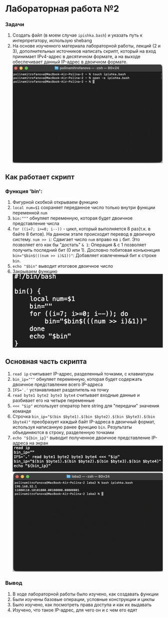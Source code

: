 # Лабораторная работа №2 
### Задачи
1. Создать файл (в моем случае `ipishka.bash`) и указать путь к интерпретатору, использую shebang
2. На основе изученного материала лабораторной работы, лекций (2 и 3), дополнительных источников написать скрипт, который на вход принимает IPv4-адрес в десятичном формате, а на выходе обеспечивает данный IP-адрес в двоичном формате.
![image](https://github.com/polinamitrofanova/itmo_inf/blob/main/laba2/images/Снимок%20экрана%202024-10-18%20в%2016.28.21.png)

## Как работает скрипт
### Функция 'bin':
1. Фигурной скобкой открываем функцию
2. `local num=$1` сохраняет переданное число только внутри функции переменной `num`
2. `bin:"""` обнуляет переменную, которая будет двоичное представление числа
3. `for ((i=7; i>=0; i--))` - цикл, который выполняется 8 раз(т.к. в байте 8 битов). На данном этапе происходит перевод в двоичную систему.
`num >> i`: Сдвигает число `num` вправо на `i` бит. Это позволяет его как бы "достать"
`& 1`: Операция & c 1 позволяет получить последний бит (0 или 1). Дословно побитовая конъюнкция
`bin="$bin$(((num >> i)&1))"`: Добавляет извлеченный бит к строке `bin`.
4. `echo "$bin"` выводит итоговое двоичное число
5. Закрываем функцию
![Screenshot](https://github.com/polinamitrofanova/itmo_inf/blob/main/laba2/images/Снимок%20экрана%202024-10-18%20в%2017.45.20.png)

## Основная часть скрипта 
1. `read ip` считывает IP-адрес, разделенный точками, с клавиатуры
2. `bin_ip="""` обнуляет переменную, которая будет содержать  двоичное представление всего IP-адреса
3. `IFS='.'` устанавливает разделитель на точку
4. `read byte1 byte2 byte3 byte4` считывает входные данные и разбивает его на четыре переменные 
5. `<<< "$ip"` использует оператор here string для "передачи" значения команде
6. Строчка `bin_ip="$(bin $byte1).$(bin $byte2).$(bin $byte3).$(bin $byte4)"` преобразует каждый байт IP-адреса в двоичный формат, используя написанную ранее функцию `bin`. Результаты объединяются в строку, разделенную точками
7. `echo "${bin_ip}"` выводит полученное двоичное представление IP-адреса на экран
![Screenshot](https://github.com/polinamitrofanova/itmo_inf/blob/main/laba2/images/Снимок%20экрана%202024-10-18%20в%2017.45.27.png)
![Screenshot](https://github.com/polinamitrofanova/itmo_inf/blob/main/laba2/images/Снимок%20экрана%202024-10-18%20в%2017.44.08.png)

### Вывод
1. В ходе лабораторной работы было изучено, как создавать функции
2. Были изучены базовые операции, условные конструкции и циклы
3. Было изучено, как посмотреть права доступа и как их выдавать
4. Изучено, что такое IP-адрес, для чего он и с чем его едят
